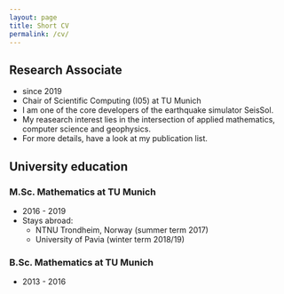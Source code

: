 ```yaml
---
layout: page
title: Short CV
permalink: /cv/
---
```


## Research Associate

* since 2019
* Chair of Scientific Computing (I05) at TU Munich
* I am one of the core developers of the earthquake simulator SeisSol.
* My reasearch interest lies in the intersection of applied mathematics, computer science and geophysics.
* For more details, have a look at my publication list.

## University education

### M.Sc. Mathematics at TU Munich
* 2016 - 2019
* Stays abroad:
  - NTNU Trondheim, Norway (summer term 2017)
  - University of Pavia (winter term 2018/19)
  
### B.Sc. Mathematics at TU Munich
* 2013 - 2016

